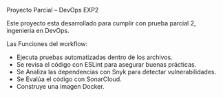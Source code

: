 Proyecto Parcial – DevOps EXP2

Este proyecto esta desarrollado para cumplir con prueba parcial 2, ingenieria en DevOps.

Las Funciones del workflow:

- Ejecuta pruebas automatizadas dentro de los archivos.
- Se revisa el código con ESLint para asegurar buenas prácticas.
- Se Analiza las dependencias con Snyk para detectar vulnerabilidades.
- Se Evalúa el código con SonarCloud.
- Construye una imagen Docker.